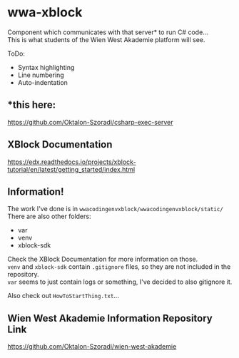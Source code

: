 # wwa-xblock
Component which communicates with that server* to run C# code...  
This is what students of the Wien West Akademie platform will see.

ToDo:
- Syntax highlighting
- Line numbering
- Auto-indentation

## *this here:
https://github.com/Oktalon-Szoradi/csharp-exec-server

## XBlock Documentation
https://edx.readthedocs.io/projects/xblock-tutorial/en/latest/getting_started/index.html

## Information!
The work I've done is in `wwacodingenvxblock/wwacodingenvxblock/static/`  
There are also other folders:
- var
- venv
- xblock-sdk

Check the XBlock Documentation for more information on those.  
`venv` and `xblock-sdk` contain `.gitignore` files, so they are not included in the repository.  
`var` seems to just contain logs or something, I've decided to also gitignore it.

Also check out `HowToStartThing.txt`...

## Wien West Akademie Information Repository Link
https://github.com/Oktalon-Szoradi/wien-west-akademie
